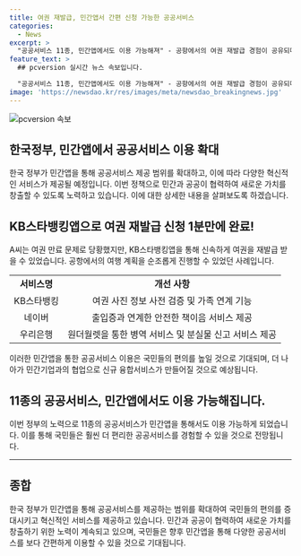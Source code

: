 ```yaml
---
title: 여권 재발급, 민간앱서 간편 신청 가능한 공공서비스
categories:
  - News
excerpt: >
  "공공서비스 11종, 민간앱에서도 이용 가능해져" - 공항에서의 여권 재발급 경험이 공유되며, 앞으로 민간앱에서도 17일부터 여권 신청, 책이음서비스, 분실물 신고 등 11종의 공공서비스 이용 가능해짐. 이로써 민·관의 융합서비스 창출과 디지털플랫폼정부의 실현과제 달성에 대한 기대가 증폭되고 있으며, 이번에 개방되는 서비스는 민간과 함께 새로운 가치를 창출하는 데 기여할 것으로 전망됨. (출처: 정책브리핑)
feature_text: >
  ## pcversion 실시간 뉴스 속보입니다.

  "공공서비스 11종, 민간앱에서도 이용 가능해져" - 공항에서의 여권 재발급 경험이 공유되며, 앞으로 민간앱에서도 17일부터 여권 신청, 책이음서비스, 분실물 신고 등 11종의 공공서비스 이용 가능해짐. 이로써 민·관의 융합서비스 창출과 디지털플랫폼정부의 실현과제 달성에 대한 기대가 증폭되고 있으며, 이번에 개방되는 서비스는 민간과 함께 새로운 가치를 창출하는 데 기여할 것으로 전망됨. (출처: 정책브리핑)
image: 'https://newsdao.kr/res/images/meta/newsdao_breakingnews.jpg'
---
```


<p><img src="https://newsdao.kr/res/images/meta/newsdao_breakingnews.jpg" alt="pcversion 속보" /></p>

<h2 data-ke-size="size26">한국정부, 민간앱에서 공공서비스 이용 확대</h2>

<p data-ke-size="size16">한국 정부가 민간앱을 통해 공공서비스 제공 범위를 확대하고, 이에 따라 다양한 혁신적인 서비스가 제공될 예정입니다. 이번 정책으로 민간과 공공이 협력하여 새로운 가치를 창출할 수 있도록 노력하고 있습니다. 이에 대한 상세한 내용을 살펴보도록 하겠습니다.</p>

<h2 data-ke-size="size26">KB스타뱅킹앱으로 여권 재발급 신청 1분만에 완료!</h2>

<p data-ke-size="size16">A씨는 여권 만료 문제로 당황했지만, KB스타뱅킹앱을 통해 신속하게 여권을 재발급 받을 수 있었습니다. 공항에서의 여행 계획을 순조롭게 진행할 수 있었던 사례입니다.</p>

<table>
  <tr>
    <td style="text-align: center; height: 17px;"><b>서비스명</b></td>
    <td style="text-align: center; height: 17px;"><b>개선 사항</b></td>
  </tr>
  <tr>
    <td style="text-align: center; height: 17px;">KB스타뱅킹</td>
    <td style="text-align: center; height: 17px;">여권 사진 정보 사전 검증 및 가족 연계 기능</td>
  </tr>
  <tr>
    <td style="text-align: center; height: 17px;">네이버</td>
    <td style="text-align: center; height: 17px;">출입증과 연계한 안전한 책이음 서비스 제공</td>
  </tr>
  <tr>
    <td style="text-align: center; height: 17px;">우리은행</td>
    <td style="text-align: center; height: 17px;">원더월렛을 통한 병역 서비스 및 분실물 신고 서비스 제공</td>
  </tr>
</table>

<p data-ke-size="size16">이러한 민간앱을 통한 공공서비스 이용은 국민들의 편의를 높일 것으로 기대되며, 더 나아가 민간기업과의 협업으로 신규 융합서비스가 만들어질 것으로 예상됩니다.</p>

<h2 data-ke-size="size26">11종의 공공서비스, 민간앱에서도 이용 가능해집니다.</h2>

<p data-ke-size="size16">이번 정부의 노력으로 11종의 공공서비스가 민간앱을 통해서도 이용 가능하게 되었습니다. 이를 통해 국민들은 훨씬 더 편리한 공공서비스를 경험할 수 있을 것으로 전망됩니다.</p>

<hr>

<h2 data-ke-size="size26">종합</h2>

<p data-ke-size="size16">한국 정부가 민간앱을 통해 공공서비스를 제공하는 범위를 확대하여 국민들의 편의를 증대시키고 혁신적인 서비스를 제공하고 있습니다. 민간과 공공이 협력하여 새로운 가치를 창출하기 위한 노력이 계속되고 있으며, 국민들은 향후 민간앱을 통해 다양한 공공서비스를 보다 간편하게 이용할 수 있을 것으로 기대됩니다.</p>


